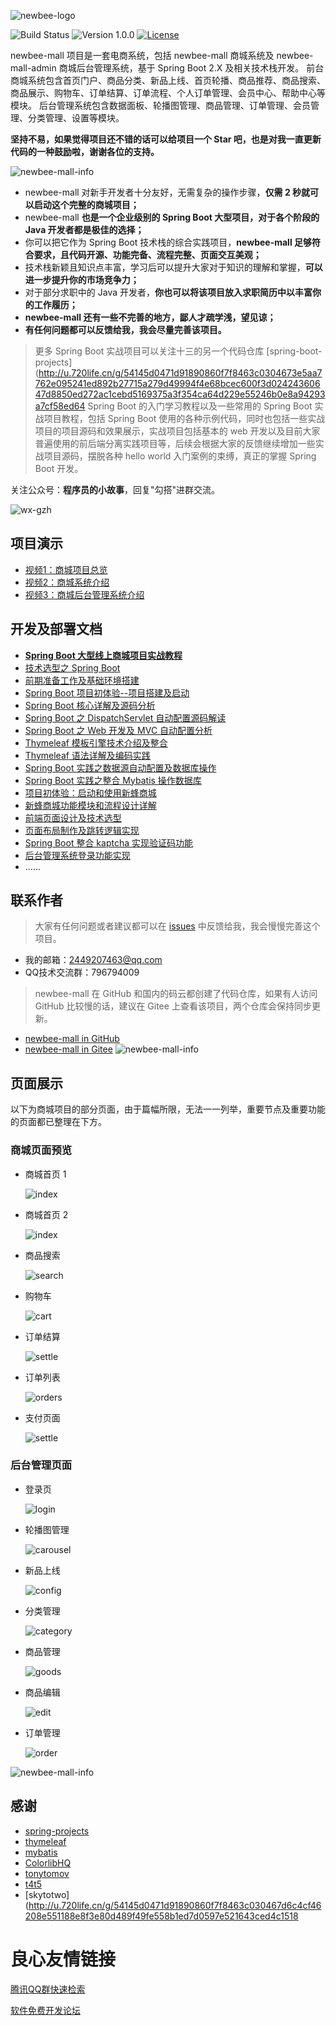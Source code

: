 ![newbee-logo](https://images.gitee.com/uploads/images/2019/1106/173406_af00738b_5249807.png)

![Build Status](https://img.shields.io/badge/build-passing-green.svg)
![Version 1.0.0](https://img.shields.io/badge/version-1.0.0-yellow.svg)
[![License](https://img.shields.io/badge/license-MIT-blue.svg)](https://github.com/newbee-ltd/newbee-mall/blob/master/LICENSE)

newbee-mall 项目是一套电商系统，包括 newbee-mall 商城系统及 newbee-mall-admin 商城后台管理系统，基于 Spring Boot 2.X 及相关技术栈开发。 前台商城系统包含首页门户、商品分类、新品上线、首页轮播、商品推荐、商品搜索、商品展示、购物车、订单结算、订单流程、个人订单管理、会员中心、帮助中心等模块。 后台管理系统包含数据面板、轮播图管理、商品管理、订单管理、会员管理、分类管理、设置等模块。

**坚持不易，如果觉得项目还不错的话可以给项目一个 Star 吧，也是对我一直更新代码的一种鼓励啦，谢谢各位的支持。**

![newbee-mall-info](https://images.gitee.com/uploads/images/2019/1106/173406_b467c1c8_5249807.png)

- newbee-mall 对新手开发者十分友好，无需复杂的操作步骤，**仅需 2 秒就可以启动这个完整的商城项目；**
- newbee-mall **也是一个企业级别的 Spring Boot 大型项目，对于各个阶段的 Java 开发者都是极佳的选择；**
- 你可以把它作为 Spring Boot 技术栈的综合实践项目，**newbee-mall 足够符合要求，且代码开源、功能完备、流程完整、页面交互美观；**
- 技术栈新颖且知识点丰富，学习后可以提升大家对于知识的理解和掌握，**可以进一步提升你的市场竞争力；**
- 对于部分求职中的 Java 开发者，**你也可以将该项目放入求职简历中以丰富你的工作履历；** 
- **newbee-mall 还有一些不完善的地方，鄙人才疏学浅，望见谅；** 
- **有任何问题都可以反馈给我，我会尽量完善该项目。** 

> 更多 Spring Boot 实战项目可以关注十三的另一个代码仓库 [spring-boot-projects](http://u.720life.cn/g/54145d0471d91890860f7f8463c0304673e5aa7762e095241ed892b27715a279d49994f4e68bcec600f3d02424360647d8850ed272ac1cebd5169375a3f354ca64d229e55246b0e8a94293a7cf58ed64  Spring Boot 的入门学习教程以及一些常用的 Spring Boot 实战项目教程，包括 Spring Boot 使用的各种示例代码，同时也包括一些实战项目的项目源码和效果展示，实战项目包括基本的 web 开发以及目前大家普遍使用的前后端分离实践项目等，后续会根据大家的反馈继续增加一些实战项目源码，摆脱各种 hello world 入门案例的束缚，真正的掌握 Spring Boot 开发。

关注公众号：**程序员的小故事**，回复"勾搭"进群交流。

![wx-gzh](https://images.gitee.com/uploads/images/2019/1215/232410_90c9d45f_5249807.png)


## 项目演示

- [视频1：商城项目总览](http://u.720life.cn/g/d341b90c08d11721c1dc6946467d8c308b5620983d7ff570272e8d99ae3427c93cab99fe4f3b3b268d285e79e07a37d4) 
- [视频2：商城系统介绍](http://u.720life.cn/g/d341b90c08d11721c1dc6946467d8c308b5620983d7ff570272e8d99ae3427c9b9e6423188cdc7e0f67d073d508f3988) 
- [视频3：商城后台管理系统介绍](http://u.720life.cn/g/d341b90c08d11721c1dc6946467d8c308b5620983d7ff570272e8d99ae3427c9f9e07370791ee1fd8a38eddca387b1ba) 

## 开发及部署文档

- [**Spring Boot 大型线上商城项目实战教程**](http://u.720life.cn/g/8a35642bd69eb006eb1f0259b3a6f6f007b976a9aedc482d8d9d40757e65043af8f4d522e032dce84131d3e4a8696561) 
- [技术选型之 Spring Boot](http://u.720life.cn/g/8a35642bd69eb006eb1f0259b3a6f6f007b976a9aedc482d8d9d40757e65043af8f4d522e032dce84131d3e4a8696561) 
- [前期准备工作及基础环境搭建](http://u.720life.cn/g/8a35642bd69eb006eb1f0259b3a6f6f007b976a9aedc482d8d9d40757e65043af8f4d522e032dce84131d3e4a8696561) 
- [Spring Boot 项目初体验--项目搭建及启动](http://u.720life.cn/g/8a35642bd69eb006eb1f0259b3a6f6f007b976a9aedc482d8d9d40757e65043af8f4d522e032dce84131d3e4a8696561) 
- [Spring Boot 核心详解及源码分析](http://u.720life.cn/g/8a35642bd69eb006eb1f0259b3a6f6f007b976a9aedc482d8d9d40757e65043af8f4d522e032dce84131d3e4a8696561) 
- [Spring Boot 之 DispatchServlet 自动配置源码解读](http://u.720life.cn/g/8a35642bd69eb006eb1f0259b3a6f6f007b976a9aedc482d8d9d40757e65043af8f4d522e032dce84131d3e4a8696561) 
- [Spring Boot 之 Web 开发及 MVC 自动配置分析](http://u.720life.cn/g/8a35642bd69eb006eb1f0259b3a6f6f007b976a9aedc482d8d9d40757e65043af8f4d522e032dce84131d3e4a8696561) 
- [Thymeleaf 模板引擎技术介绍及整合](http://u.720life.cn/g/8a35642bd69eb006eb1f0259b3a6f6f007b976a9aedc482d8d9d40757e65043af8f4d522e032dce84131d3e4a8696561) 
- [Thymeleaf 语法详解及编码实践](http://u.720life.cn/g/8a35642bd69eb006eb1f0259b3a6f6f007b976a9aedc482d8d9d40757e65043af8f4d522e032dce84131d3e4a8696561) 
- [Spring Boot 实践之数据源自动配置及数据库操作](http://u.720life.cn/g/8a35642bd69eb006eb1f0259b3a6f6f007b976a9aedc482d8d9d40757e65043af8f4d522e032dce84131d3e4a8696561) 
- [Spring Boot 实践之整合 Mybatis 操作数据库](http://u.720life.cn/g/8a35642bd69eb006eb1f0259b3a6f6f007b976a9aedc482d8d9d40757e65043af8f4d522e032dce84131d3e4a8696561) 
- [项目初体验：启动和使用新蜂商城](http://u.720life.cn/g/8a35642bd69eb006eb1f0259b3a6f6f007b976a9aedc482d8d9d40757e65043af8f4d522e032dce84131d3e4a8696561) 
- [新蜂商城功能模块和流程设计详解](http://u.720life.cn/g/8a35642bd69eb006eb1f0259b3a6f6f007b976a9aedc482d8d9d40757e65043af8f4d522e032dce84131d3e4a8696561) 
- [前端页面设计及技术选型](http://u.720life.cn/g/8a35642bd69eb006eb1f0259b3a6f6f007b976a9aedc482d8d9d40757e65043af8f4d522e032dce84131d3e4a8696561) 
- [页面布局制作及跳转逻辑实现](http://u.720life.cn/g/8a35642bd69eb006eb1f0259b3a6f6f007b976a9aedc482d8d9d40757e65043af8f4d522e032dce84131d3e4a8696561) 
- [Spring Boot 整合 kaptcha 实现验证码功能](http://u.720life.cn/g/8a35642bd69eb006eb1f0259b3a6f6f007b976a9aedc482d8d9d40757e65043af8f4d522e032dce84131d3e4a8696561) 
- [后台管理系统登录功能实现](http://u.720life.cn/g/8a35642bd69eb006eb1f0259b3a6f6f007b976a9aedc482d8d9d40757e65043af8f4d522e032dce84131d3e4a8696561) 
- ......

## 联系作者

> 大家有任何问题或者建议都可以在 [issues](http://u.720life.cn/g/2e71d0f0a5c601172267ba20d3a43c6e005895916b7a947e6be997d1c7427ed10e8a8622ac46cab77eb9c9b77f3aea06)  中反馈给我，我会慢慢完善这个项目。

- 我的邮箱：2449207463@qq.com
- QQ技术交流群：796794009

> newbee-mall 在 GitHub 和国内的码云都创建了代码仓库，如果有人访问 GitHub 比较慢的话，建议在 Gitee 上查看该项目，两个仓库会保持同步更新。

- [newbee-mall in GitHub](http://u.720life.cn/g/54145d0471d91890860f7f8463c03046ad058449053cc9dc303ccc970feec678427b9292f0680d30aba81daa035839ba) 
- [newbee-mall in Gitee](http://u.720life.cn/g/2e71d0f0a5c601172267ba20d3a43c6e005895916b7a947e6be997d1c7427ed1e4584be2117086b88eb2ca24f159a104) 
![newbee-mall-info](https://images.gitee.com/uploads/images/2019/1106/173406_5d7ace62_5249807.png)

## 页面展示

以下为商城项目的部分页面，由于篇幅所限，无法一一列举，重要节点及重要功能的页面都已整理在下方。

### 商城页面预览

- 商城首页 1

	![index](https://images.gitee.com/uploads/images/2019/1215/232410_c576a209_5249807.gif)

- 商城首页 2

	![index](https://images.gitee.com/uploads/images/2019/1106/173406_98e57170_5249807.png)

- 商品搜索

	![search](https://images.gitee.com/uploads/images/2019/1106/173406_5eecced6_5249807.png)

- 购物车

	![cart](https://images.gitee.com/uploads/images/2019/1106/173406_90c8f2a0_5249807.png)
	
- 订单结算

	![settle](https://images.gitee.com/uploads/images/2019/1106/173406_caa4e890_5249807.png)
			
- 订单列表

	![orders](https://images.gitee.com/uploads/images/2019/1106/173406_b3c86350_5249807.png)	
	
- 支付页面

	![settle](https://images.gitee.com/uploads/images/2019/1106/173406_638e680d_5249807.png)


### 后台管理页面

- 登录页

	![login](https://images.gitee.com/uploads/images/2019/1106/173406_2268bfd1_5249807.png)

- 轮播图管理

	![carousel](https://images.gitee.com/uploads/images/2019/1106/173406_4baf9084_5249807.png)
	
- 新品上线

    ![config](https://images.gitee.com/uploads/images/2019/1106/173406_503cca1e_5249807.png)

- 分类管理

	![category](https://images.gitee.com/uploads/images/2019/1106/173406_3d43de1c_5249807.png)

- 商品管理

	![goods](https://images.gitee.com/uploads/images/2019/1106/173406_1c2b26d9_5249807.png)

- 商品编辑

	![edit](https://images.gitee.com/uploads/images/2019/1106/173406_9dbb70a2_5249807.png)

- 订单管理

	![order](https://images.gitee.com/uploads/images/2019/1106/173406_5cc854a0_5249807.png)

![newbee-mall-info](https://images.gitee.com/uploads/images/2019/1106/173406_5d7ace62_5249807.png)

## 感谢

- [spring-projects](http://u.720life.cn/g/54145d0471d91890860f7f8463c0304611a5405430b6b0aabdafc095c1a5e14d92caf6b397a833e76d814e4dbf8c1e36) 
- [thymeleaf](http://u.720life.cn/g/54145d0471d91890860f7f8463c030460e7972fe0a6748e749ed8cf77a938c806cf4736cde508ceda529c9d3bc0d9d2f) 
- [mybatis](http://u.720life.cn/g/54145d0471d91890860f7f8463c0304603f7b0f3323829049382145887a1f0de7e86d76775999fb349e03d52e0388f60) 
- [ColorlibHQ](http://u.720life.cn/g/54145d0471d91890860f7f8463c030466b0554128a020d6712f9efa43e7128fd9ee6583dd75cb5f1ca7da0c91e459db2) 
- [tonytomov](http://u.720life.cn/g/54145d0471d91890860f7f8463c030468502576a4d87b39b57dcbe4797d58119a20be8550a8d2517d47462fd57e3e717) 
- [t4t5](http://u.720life.cn/g/54145d0471d91890860f7f8463c030466521f2a9ce0931a24bd3c3b7e5267782137bad0662533f7b266107802e16f3b2) 
- [skytotwo](http://u.720life.cn/g/54145d0471d91890860f7f8463c030467d6c4cf46208e551188e8f3e80d489f49fe558b1ed7d0597e521643ced4c1518 


 # 良心友情链接

[腾讯QQ群快速检索](http://u.720life.cn/s/8cf73f7c)

[软件免费开发论坛](http://u.720life.cn/s/bbb01dc0)